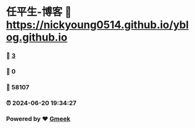 # 任平生-博客 :link: https://nickyoung0514.github.io/yblog.github.io 
### :page_facing_up: [3](https://nickyoung0514.github.io/yblog.github.io/tag.html) 
### :speech_balloon: 0 
### :hibiscus: 58107 
### :alarm_clock: 2024-06-20 19:34:27 
### Powered by :heart: [Gmeek](https://github.com/Meekdai/Gmeek)

